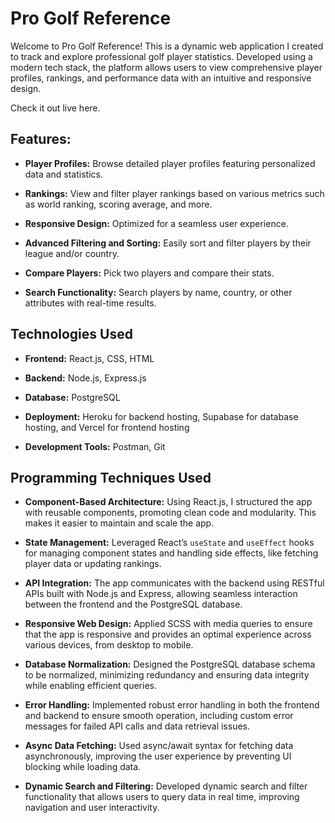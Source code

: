 # Pro Golf Reference

Welcome to Pro Golf Reference! This is a dynamic web application I created to track and explore professional golf player statistics. Developed using a modern tech stack, the platform allows users to view comprehensive player profiles, rankings, and performance data with an intuitive and responsive design.

Check it out live here.

## Features:

- **Player Profiles:** Browse detailed player profiles featuring personalized data and statistics.

- **Rankings:** View and filter player rankings based on various metrics such as world ranking, scoring average, and more.

- **Responsive Design:** Optimized for a seamless user experience.

- **Advanced Filtering and Sorting:** Easily sort and filter players by their league and/or country.

- **Compare Players:** Pick two players and compare their stats.

- **Search Functionality:** Search players by name, country, or other attributes with real-time results.

## Technologies Used
- **Frontend:** React.js, CSS, HTML

- **Backend:** Node.js, Express.js

- **Database:** PostgreSQL

- **Deployment:** Heroku for backend hosting, Supabase for database hosting, and Vercel for frontend hosting

- **Development Tools:** Postman, Git

## Programming Techniques Used

- **Component-Based Architecture:** Using React.js, I structured the app with reusable components, promoting clean code and modularity. This makes it easier to maintain and scale the app. <br />

- **State Management:** Leveraged React’s `useState` and `useEffect` hooks for managing component states and handling side effects, like fetching player data or updating rankings. <br />

- **API Integration:** The app communicates with the backend using RESTful APIs built with Node.js and Express, allowing seamless interaction between the frontend and the PostgreSQL database. <br />

- **Responsive Web Design:** Applied SCSS with media queries to ensure that the app is responsive and provides an optimal experience across various devices, from desktop to mobile. <br />

- **Database Normalization:** Designed the PostgreSQL database schema to be normalized, minimizing redundancy and ensuring data integrity while enabling efficient queries. <br />

- **Error Handling:** Implemented robust error handling in both the frontend and backend to ensure smooth operation, including custom error messages for failed API calls and data retrieval issues. <br />

- **Async Data Fetching:** Used async/await syntax for fetching data asynchronously, improving the user experience by preventing UI blocking while loading data. <br />

- **Dynamic Search and Filtering:** Developed dynamic search and filter functionality that allows users to query data in real time, improving navigation and user interactivity. <br />

